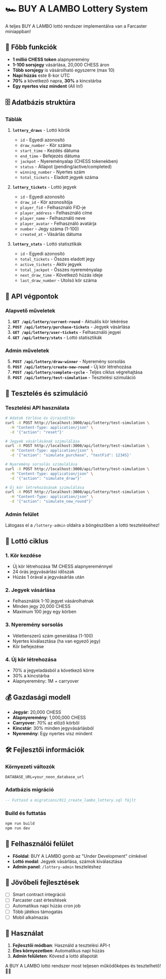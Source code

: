 # 🏎️ BUY A LAMBO Lottery System

A teljes BUY A LAMBO lottó rendszer implementálva van a Farcaster miniappban!

## 🎯 Főbb funkciók

- **1 millió CHESS token** alapnyeremény
- **1-100 sorsjegy** vásárlása, 20,000 CHESS áron
- **Több sorsjegy** is vásárolható egyszerre (max 10)
- **Napi húzás** este 8-kor UTC
- **70%** a következő napra, **30%** a kincstárba
- **Egy nyertes visz mindent** (All In!)

## 🗄️ Adatbázis struktúra

### Táblák

1. **`lottery_draws`** - Lottó körök
   - `id` - Egyedi azonosító
   - `draw_number` - Kör száma
   - `start_time` - Kezdés dátuma
   - `end_time` - Befejezés dátuma
   - `jackpot` - Nyereményalap (CHESS tokenekben)
   - `status` - Állapot (pending/active/completed)
   - `winning_number` - Nyertes szám
   - `total_tickets` - Eladott jegyek száma

2. **`lottery_tickets`** - Lottó jegyek
   - `id` - Egyedi azonosító
   - `draw_id` - Kör azonosítója
   - `player_fid` - Felhasználó FID-je
   - `player_address` - Felhasználó címe
   - `player_name` - Felhasználó neve
   - `player_avatar` - Felhasználó avatárja
   - `number` - Jegy száma (1-100)
   - `created_at` - Vásárlás dátuma

3. **`lottery_stats`** - Lottó statisztikák
   - `id` - Egyedi azonosító
   - `total_tickets` - Összes eladott jegy
   - `active_tickets` - Aktív jegyek
   - `total_jackpot` - Összes nyereményalap
   - `next_draw_time` - Következő húzás ideje
   - `last_draw_number` - Utolsó kör száma

## 🚀 API végpontok

### Alapvető műveletek

1. **`GET /api/lottery/current-round`** - Aktuális kör lekérése
2. **`POST /api/lottery/purchase-tickets`** - Jegyek vásárlása
3. **`GET /api/lottery/user-tickets`** - Felhasználó jegyei
4. **`GET /api/lottery/stats`** - Lottó statisztikák

### Admin műveletek

5. **`POST /api/lottery/draw-winner`** - Nyeremény sorsolás
6. **`POST /api/lottery/create-new-round`** - Új kör létrehozása
7. **`POST /api/lottery/complete-cycle`** - Teljes ciklus végrehajtása
8. **`POST /api/lottery/test-simulation`** - Tesztelési szimuláció

## 🧪 Tesztelés és szimuláció

### Tesztelési API használata

```bash
# Adatok törlése és újraindítás
curl -X POST http://localhost:3000/api/lottery/test-simulation \
  -H "Content-Type: application/json" \
  -d '{"action": "reset"}'

# Jegyek vásárlásának szimulálása
curl -X POST http://localhost:3000/api/lottery/test-simulation \
  -H "Content-Type: application/json" \
  -d '{"action": "simulate_purchase", "testFid": 12345}'

# Nyeremény sorsolás szimulálása
curl -X POST http://localhost:3000/api/lottery/test-simulation \
  -H "Content-Type: application/json" \
  -d '{"action": "simulate_draw"}'

# Új kör létrehozásának szimulálása
curl -X POST http://localhost:3000/api/lottery/test-simulation \
  -H "Content-Type: application/json" \
  -d '{"action": "simulate_new_round"}'
```

### Admin felület

Látogass el a `/lottery-admin` oldalra a böngészőben a lottó teszteléséhez!

## 🔄 Lottó ciklus

### 1. Kör kezdése
- Új kör létrehozása 1M CHESS alapnyereménnyel
- 24 órás jegyvásárlási időszak
- Húzás 1 órával a jegyvásárlás után

### 2. Jegyek vásárlása
- Felhasználók 1-10 jegyet vásárolhatnak
- Minden jegy 20,000 CHESS
- Maximum 100 jegy egy körben

### 3. Nyeremény sorsolás
- Véletlenszerű szám generálása (1-100)
- Nyertes kiválasztása (ha van egyező jegy)
- Kör befejezése

### 4. Új kör létrehozása
- 70% a jegyeladásból a következő körre
- 30% a kincstárba
- Alapnyeremény: 1M + carryover

## 💰 Gazdasági modell

- **Jegyár**: 20,000 CHESS
- **Alapnyeremény**: 1,000,000 CHESS
- **Carryover**: 70% az előző körből
- **Kincstár**: 30% minden jegyvásárlásból
- **Nyeremény**: Egy nyertes visz mindent

## 🛠️ Fejlesztői információk

### Környezeti változók

```env
DATABASE_URL=your_neon_database_url
```

### Adatbázis migráció

```sql
-- Futtasd a migrations/011_create_lambo_lottery.sql fájlt
```

### Build és futtatás

```bash
npm run build
npm run dev
```

## 📱 Felhasználói felület

- **Főoldal**: BUY A LAMBO gomb az "Under Development" címkével
- **Lottó modal**: Jegyek vásárlása, számok kiválasztása
- **Admin panel**: `/lottery-admin` teszteléshez

## 🔮 Jövőbeli fejlesztések

- [ ] Smart contract integráció
- [ ] Farcaster cast értesítések
- [ ] Automatikus napi húzás cron job
- [ ] Több játékos támogatás
- [ ] Mobil alkalmazás

## 🎉 Használat

1. **Fejlesztői módban**: Használd a tesztelési API-t
2. **Éles környezetben**: Automatikus napi húzás
3. **Admin felületen**: Kövesd a lottó állapotát

A BUY A LAMBO lottó rendszer most teljesen működőképes és tesztelhető! 🚀✨
